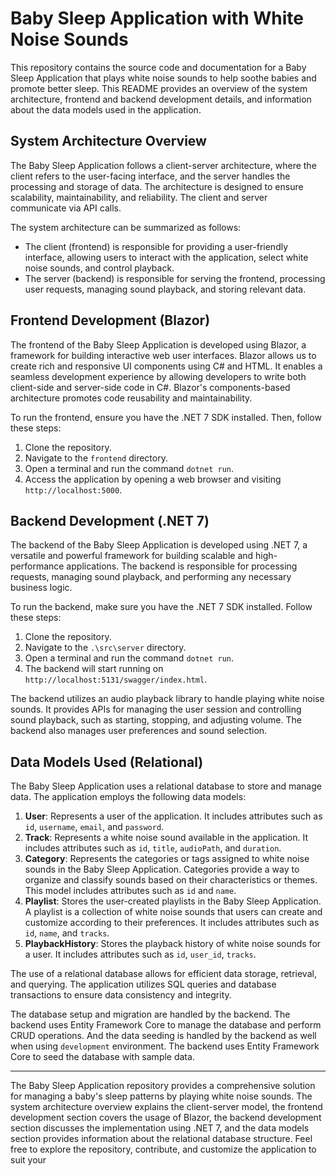 # Baby Sleep Application with White Noise Sounds

This repository contains the source code and documentation for a Baby Sleep Application that plays white noise sounds to help soothe babies and promote better sleep. This README provides an overview of the system architecture, frontend and backend development details, and information about the data models used in the application.

## System Architecture Overview

The Baby Sleep Application follows a client-server architecture, where the client refers to the user-facing interface, and the server handles the processing and storage of data. The architecture is designed to ensure scalability, maintainability, and reliability. The client and server communicate via API calls.

The system architecture can be summarized as follows:
- The client (frontend) is responsible for providing a user-friendly interface, allowing users to interact with the application, select white noise sounds, and control playback.
- The server (backend) is responsible for serving the frontend, processing user requests, managing sound playback, and storing relevant data.

## Frontend Development (Blazor)

The frontend of the Baby Sleep Application is developed using Blazor, a framework for building interactive web user interfaces. Blazor allows us to create rich and responsive UI components using C# and HTML. It enables a seamless development experience by allowing developers to write both client-side and server-side code in C#. Blazor's components-based architecture promotes code reusability and maintainability.

To run the frontend, ensure you have the .NET 7 SDK installed. Then, follow these steps:

1. Clone the repository.
2. Navigate to the `frontend` directory.
3. Open a terminal and run the command `dotnet run`.
4. Access the application by opening a web browser and visiting `http://localhost:5000`.

## Backend Development (.NET 7)

The backend of the Baby Sleep Application is developed using .NET 7, a versatile and powerful framework for building scalable and high-performance applications. The backend is responsible for processing requests, managing sound playback, and performing any necessary business logic.

To run the backend, make sure you have the .NET 7 SDK installed. Follow these steps:

1. Clone the repository.
2. Navigate to the `.\src\server` directory.
3. Open a terminal and run the command `dotnet run`.
4. The backend will start running on `http://localhost:5131/swagger/index.html`.

The backend utilizes an audio playback library to handle playing white noise sounds. It provides APIs for managing the user session and controlling sound playback, such as starting, stopping, and adjusting volume. The backend also manages user preferences and sound selection.

## Data Models Used (Relational)

The Baby Sleep Application uses a relational database to store and manage data. The application employs the following data models:

1. **User**: Represents a user of the application. It includes attributes such as `id`, `username`, `email`, and `password`.
2. **Track**: Represents a white noise sound available in the application. It includes attributes such as `id`, `title`, `audioPath`, and `duration`.
3. **Category**: Represents the categories or tags assigned to white noise sounds in the Baby Sleep Application. Categories provide a way to organize and classify sounds based on their characteristics or themes. This model includes attributes such as `id` and `name`.
4. **Playlist**: Stores the user-created playlists in the Baby Sleep Application. A playlist is a collection of white noise sounds that users can create and customize according to their preferences. It includes attributes such as `id`, `name`, and `tracks`.
5. **PlaybackHistory**: Stores the playback history of white noise sounds for a user. It includes attributes such as `id`, `user_id`, `tracks`.

The use of a relational database allows for efficient data storage, retrieval, and querying. The application utilizes SQL queries and database transactions to ensure data consistency and integrity.

The database setup and migration are handled by the backend. The backend uses Entity Framework Core to manage the database and perform CRUD operations.
And the data seeding is handled by the backend as well when using `development` environment. The backend uses Entity Framework Core to seed the database with sample data.

---

The Baby Sleep Application repository provides a comprehensive solution for managing a baby's sleep patterns by playing white noise sounds. The system architecture overview explains the client-server model, the frontend development section covers the usage of Blazor, the backend development section discusses the implementation using .NET 7, and the data models section provides information about the relational database structure.
Feel free to explore the repository, contribute, and customize the application to suit your
